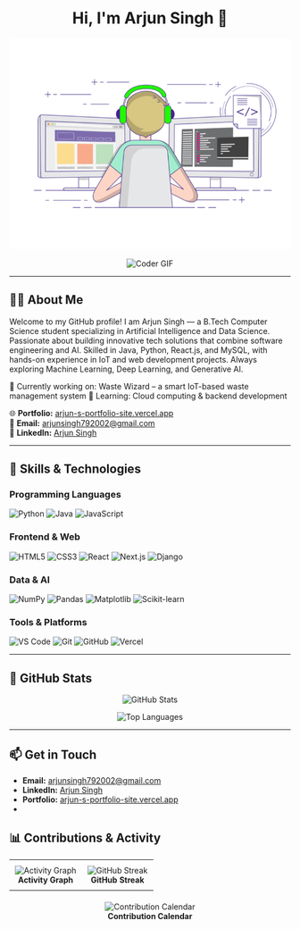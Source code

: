 <!-- Profile Header -->
<h1 align="center">Hi, I'm Arjun Singh 👋</h1>

<!-- Typing SVG + GIF -->
<p align="center">
  <img src="https://raw.githubusercontent.com/Arjunsingh-7/Arjunsingh-7/main/Assets/coding.gif.gif" alt="Coder GIF" width="600"/>
</p>


<p align="center">
  <img src="https://raw.githubusercontent.com/Arjunsingh-7/Arjunsingh-7/main/Assets/coding.gif" alt="Coder GIF" width="600"/>
</p>

---

## 👨‍💻 About Me
Welcome to my GitHub profile! I am  Arjun Singh — a B.Tech Computer Science student specializing in Artificial Intelligence and Data Science.
Passionate about building innovative tech solutions that combine software engineering and AI.
Skilled in Java, Python, React.js, and MySQL, with hands-on experience in IoT and web development projects.
Always exploring Machine Learning, Deep Learning, and Generative AI.

🚀 Currently working on: Waste Wizard – a smart IoT-based waste management system
🌱 Learning: Cloud computing & backend development 

🌐 **Portfolio:** [arjun-s-portfolio-site.vercel.app](https://arjun-s-portfolio-site.vercel.app/)  
📧 **Email:** arjunsingh792002@gmail.com  
💼 **LinkedIn:** [Arjun Singh](https://www.linkedin.com/in/arjun-singh-2519ab280/)  

---

## 🚀 Skills & Technologies

### Programming Languages  
![Python](https://img.shields.io/badge/-Python-333333?style=for-the-badge&logo=python) 
![Java](https://img.shields.io/badge/-Java-333333?style=for-the-badge&logo=java) 
![JavaScript](https://img.shields.io/badge/-JavaScript-333333?style=for-the-badge&logo=javascript) 

### Frontend & Web  
![HTML5](https://img.shields.io/badge/-HTML5-333333?style=for-the-badge&logo=html5) 
![CSS3](https://img.shields.io/badge/-CSS3-333333?style=for-the-badge&logo=css3) 
![React](https://img.shields.io/badge/-React-333333?style=for-the-badge&logo=react) 
![Next.js](https://img.shields.io/badge/-Next.js-333333?style=for-the-badge&logo=next.js) 
![Django](https://img.shields.io/badge/-Django-333333?style=for-the-badge&logo=django) 

### Data & AI  
![NumPy](https://img.shields.io/badge/-NumPy-333333?style=for-the-badge&logo=numpy) 
![Pandas](https://img.shields.io/badge/-Pandas-333333?style=for-the-badge&logo=pandas) 
![Matplotlib](https://img.shields.io/badge/-Matplotlib-333333?style=for-the-badge) 
![Scikit-learn](https://img.shields.io/badge/-Scikit--learn-333333?style=for-the-badge&logo=scikitlearn) 

### Tools & Platforms  
![VS Code](https://img.shields.io/badge/-VS%20Code-333333?style=for-the-badge&logo=visual-studio-code) 
![Git](https://img.shields.io/badge/-Git-333333?style=for-the-badge&logo=git) 
![GitHub](https://img.shields.io/badge/-GitHub-333333?style=for-the-badge&logo=github) 
![Vercel](https://img.shields.io/badge/-Vercel-333333?style=for-the-badge&logo=vercel) 

---

## 🌟 GitHub Stats

<p align="center">
  <img src="https://github-readme-stats.vercel.app/api?username=Arjunsingh-7&show_icons=true&theme=radical" alt="GitHub Stats" />
</p>

<p align="center">
  <img src="https://github-readme-stats.vercel.app/api/top-langs/?username=Arjunsingh-7&layout=compact&theme=radical" alt="Top Languages" />
</p>

---

## 📫 Get in Touch

- **Email:** arjunsingh792002@gmail.com  
- **LinkedIn:** [Arjun Singh](https://www.linkedin.com/in/arjun-singh-2519ab280/)  
- **Portfolio:** [arjun-s-portfolio-site.vercel.app](https://arjun-s-portfolio-site.vercel.app/)
- 



## 📊 Contributions & Activity

<div align="center">

  <!-- Row 1: Heatmap + Streak side by side -->
  <table>
    <tr>
      <td align="center" style="padding:10px;">
        <img src="https://github-readme-activity-graph.vercel.app/graph?username=Arjunsingh-7&theme=react-dark&area=true" width="400" alt="Activity Graph" />
        <br><b>Activity Graph</b>
      </td>
      <td align="center" style="padding:10px;">
        <img src="https://github-readme-streak-stats.herokuapp.com/?user=Arjunsingh-7&theme=radical" width="400" alt="GitHub Streak" />
        <br><b>GitHub Streak</b>
      </td>
    </tr>
  </table>

  <!-- Row 2: Full-width Contribution Calendar -->
  <div style="margin-top:20px;">
    <img src="https://ghchart.rshah.org/Arjunsingh-7" width="820" alt="Contribution Calendar" />
    <br><b>Contribution Calendar</b>
  </div>

</div>
